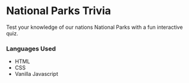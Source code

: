 # National Parks Trivia

Test your knowledge of our nations National Parks with a fun interactive quiz.

### Languages Used
- HTML
- CSS
- Vanilla Javascript
